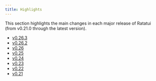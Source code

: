 ```yaml
---
title: Highlights
---
```


This section highlights the main changes in each major release of Ratatui (from v0.21.0 through the
latest version).

- [v0.26.3](./v0263/)
- [v0.26.2](./v0262/)
- [v0.26](./v026/)
- [v0.25](./v025/)
- [v0.24](./v024/)
- [v0.23](./v023/)
- [v0.22](./v022/)
- [v0.21](./v021/)

